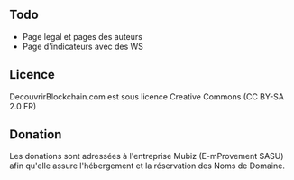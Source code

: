 ## Todo

* Page legal et pages des auteurs
* Page d'indicateurs avec des WS

## Licence

DecouvrirBlockchain.com est sous licence Creative Commons (CC BY-SA 2.0 FR)

## Donation

Les donations sont adressées à l'entreprise Mubiz (E-mProvement SASU) afin qu'elle assure l'hébergement et la réservation des Noms de Domaine.
